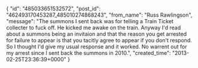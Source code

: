  {
   "id": "485033651532572",
   "post_id": "462493170453287_485010274868243",
   "from_name": "Russ Rawlingson",
   "message": "The summons I sent back was for telling a Train Ticket collecter to fuck off. He kicked me awake on the train. Anyway I'd read about a summons being an invitaion and that the reason you get arrested for failure to appear is that you tacitly agree to appear if you don't respond. So I thought I'd give my usual response and it worked. No warrent out for my arrest since I sent back the summons in 2010.",
   "created_time": "2013-02-25T23:36:39+0000"
 }
